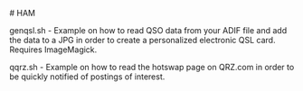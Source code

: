 <p># HAM</p>
<p>genqsl.sh - Example on how to read QSO data from your ADIF file and add the data to a JPG in order to create a personalized electronic QSL card. Requires ImageMagick.</p>
<p>qqrz.sh   - Example on how to read the hotswap page on QRZ.com in order to be quickly notified of postings of interest.</p>
